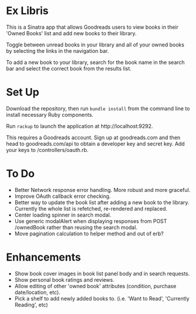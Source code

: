 # Ex Libris
This is a Sinatra app that allows Goodreads users to view books in their 'Owned Books' list and add new books to their library.

Toggle between unread books in your library and all of your owned books by selecting the links in the navigation bar. 

To add a new book to your library, search for the book name in the search bar and select the correct book from the results list.

# Set Up
Download the repository, then run `bundle install` from the command line to install necessary Ruby components.

Run `rackup` to launch the application at http://localhost:9292.

This requires a Goodreads account. Sign up at goodreads.com and then head to goodreads.com/api to obtain a developer key and secret key. Add your keys to /controllers/oauth.rb.

# To Do
* Better Network response error handling. More robust and more graceful.
* Improve OAuth callback error checking.
* Better way to update the book list after adding a new book to the library. Currently the whole list is refetched, re-rendered and replaced.
* Center loading spinner in search modal.
* Use generic modalAlert when displaying responses from POST /ownedBook rather than reusing the search modal.
* Move pagination calculation to helper method and out of erb?


# Enhancements
* Show book cover images in book list panel body and in search requests.
* Show personal book ratings and reviews.
* Allow editing of other 'owned book' attributes (condition, purchase date/location, etc).
* Pick a shelf to add newly added books to. (i.e. 'Want to Read', 'Currently Reading', etc)



